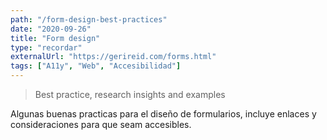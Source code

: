 ```yaml
---
path: "/form-design-best-practices"
date: "2020-09-26"
title: "Form design"
type: "recordar"
externalUrl: "https://gerireid.com/forms.html"
tags: ["A11y", "Web", "Accesibilidad"]
---
```


> Best practice, research insights and examples

Algunas buenas practicas para el diseño de formularios, incluye enlaces y consideraciones para que seam accesibles.